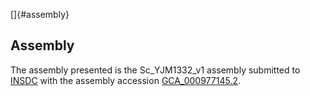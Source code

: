 []{#assembly}

Assembly
--------

The assembly presented is the Sc\_YJM1332\_v1 assembly submitted to
[INSDC](http://www.insdc.org) with the assembly accession
[GCA\_000977145.2](http://www.ebi.ac.uk/ena/data/view/GCA_000977145.2).
